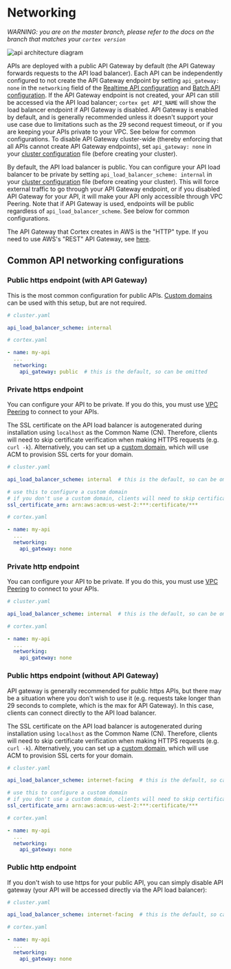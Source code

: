 # Networking

_WARNING: you are on the master branch, please refer to the docs on the branch that matches your `cortex version`_

![api architecture diagram](https://user-images.githubusercontent.com/808475/84695323-8507dd00-aeff-11ea-8b32-5a55cef76c79.png)

APIs are deployed with a public API Gateway by default (the API Gateway forwards requests to the API load balancer). Each API can be independently configured to not create the API Gateway endpoint by setting `api_gateway: none` in the `networking` field of the [Realtime API configuration](realtime-api/api-configuration.md) and [Batch API configuration](batch-api/api-configuration.md). If the API Gateway endpoint is not created, your API can still be accessed via the API load balancer; `cortex get API_NAME` will show the load balancer endpoint if API Gateway is disabled. API Gateway is enabled by default, and is generally recommended unless it doesn't support your use case due to limitations such as the 29 second request timeout, or if you are keeping your APIs private to your VPC. See below for common configurations. To disable API Gateway cluster-wide (thereby enforcing that all APIs cannot create API Gateway endpoints), set `api_gateway: none` in your [cluster configuration](../aws/config.md) file (before creating your cluster).

By default, the API load balancer is public. You can configure your API load balancer to be private by setting `api_load_balancer_scheme: internal` in your [cluster configuration](../aws/config.md) file (before creating your cluster). This will force external traffic to go through your API Gateway endpoint, or if you disabled API Gateway for your API, it will make your API only accessible through VPC Peering. Note that if API Gateway is used, endpoints will be public regardless of `api_load_balancer_scheme`. See below for common configurations.

The API Gateway that Cortex creates in AWS is the "HTTP" type. If you need to use AWS's "REST" API Gateway, see [here](../guides/rest-api-gateway.md).

## Common API networking configurations

### Public https endpoint (with API Gateway)

This is the most common configuration for public APIs. [Custom domains](../guides/custom-domain.md) can be used with this setup, but are not required.

```yaml
# cluster.yaml

api_load_balancer_scheme: internal
```

```yaml
# cortex.yaml

- name: my-api
  ...
  networking:
    api_gateway: public  # this is the default, so can be omitted
```

### Private https endpoint

You can configure your API to be private. If you do this, you must use [VPC Peering](../guides/vpc-peering.md) to connect to your APIs.

The SSL certificate on the API load balancer is autogenerated during installation using `localhost` as the Common Name (CN). Therefore, clients will need to skip certificate verification when making HTTPS requests (e.g. `curl -k`). Alternatively, you can set up a [custom domain](../guides/custom-domain.md), which will use ACM to provision SSL certs for your domain.

```yaml
# cluster.yaml

api_load_balancer_scheme: internal  # this is the default, so can be omitted

# use this to configure a custom domain
# if you don't use a custom domain, clients will need to skip certificate verification when making HTTPS requests (e.g. `curl -k`)
ssl_certificate_arn: arn:aws:acm:us-west-2:***:certificate/***
```

```yaml
# cortex.yaml

- name: my-api
  ...
  networking:
    api_gateway: none
```

### Private http endpoint

You can configure your API to be private. If you do this, you must use [VPC Peering](../guides/vpc-peering.md) to connect to your APIs.

```yaml
# cluster.yaml

api_load_balancer_scheme: internal  # this is the default, so can be omitted
```

```yaml
# cortex.yaml

- name: my-api
  ...
  networking:
    api_gateway: none
```

### Public https endpoint (without API Gateway)

API gateway is generally recommended for public https APIs, but there may be a situation where you don't wish to use it (e.g. requests take longer than 29 seconds to complete, which is the max for API Gateway). In this case, clients can connect directly to the API load balancer.

The SSL certificate on the API load balancer is autogenerated during installation using `localhost` as the Common Name (CN). Therefore, clients will need to skip certificate verification when making HTTPS requests (e.g. `curl -k`). Alternatively, you can set up a [custom domain](../guides/custom-domain.md), which will use ACM to provision SSL certs for your domain.

```yaml
# cluster.yaml

api_load_balancer_scheme: internet-facing  # this is the default, so can be omitted

# use this to configure a custom domain
# if you don't use a custom domain, clients will need to skip certificate verification when making HTTPS requests (e.g. `curl -k`)
ssl_certificate_arn: arn:aws:acm:us-west-2:***:certificate/***
```

```yaml
# cortex.yaml

- name: my-api
  ...
  networking:
    api_gateway: none
```

### Public http endpoint

If you don't wish to use https for your public API, you can simply disable API gateway (your API will be accessed directly via the API load balancer):

```yaml
# cluster.yaml

api_load_balancer_scheme: internet-facing  # this is the default, so can be omitted
```

```yaml
# cortex.yaml

- name: my-api
  ...
  networking:
    api_gateway: none
```
